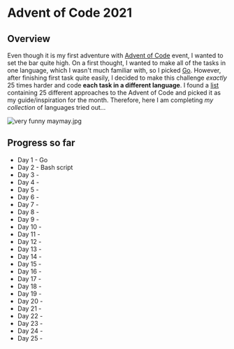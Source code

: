 # Advent of Code 2021
## Overview
Even though it is my first adventure with [Advent of Code](https://adventofcode.com/) event, I wanted to set the bar quite high. On a first thought, I wanted to make all of the tasks in one language, which I wasn't much familiar with, so I picked [Go](https://go.dev/). However, after finishing first task quite easily, I decided to make this challenge *exactly* 25 times harder and code **each task in a different language**. I found a [list](https://www.benkraft.org/2017/12/26/advent-of-code/) containing 25 different approaches to the Advent of Code and picked it as my guide/inspiration for the month. Therefore, here I am completing *my collection* of languages tried out...

![very funny maymay.jpg](https://pics.me.me/this-will-make-a-fine-addition-to-my-collection-when-60167180.png)

## Progress so far
* Day 1 - Go
* Day 2 - Bash script
* Day 3 -
* Day 4 -
* Day 5 -
* Day 6 -
* Day 7 -
* Day 8 -
* Day 9 -
* Day 10 -
* Day 11 -
* Day 12 -
* Day 13 -
* Day 14 -
* Day 15 -
* Day 16 -
* Day 17 -
* Day 18 -
* Day 19 -
* Day 20 -
* Day 21 -
* Day 22 -
* Day 23 -
* Day 24 -
* Day 25 -